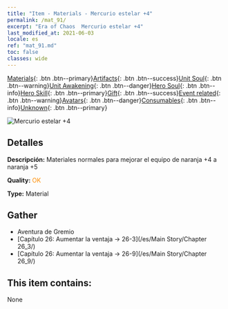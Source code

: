```yaml
---
title: "Item - Materials - Mercurio estelar +4"
permalink: /mat_91/
excerpt: "Era of Chaos  Mercurio estelar +4"
last_modified_at: 2021-06-03
locale: es
ref: "mat_91.md"
toc: false
classes: wide
---
```

 [Materials](/ItemsES/){: .btn .btn--primary}[Artifacts](/ItemsES/Artifacts/){: .btn .btn--success}[Unit Soul](/ItemsES/UnitSoul/){: .btn .btn--warning}[Unit Awakening](/ItemsES/UnitAwakening/){: .btn .btn--danger}[Hero Soul](/ItemsES/HeroSoul/){: .btn .btn--info}[Hero Skill](/ItemsES/HeroSkill/){: .btn .btn--primary}[Gift](/ItemsES/Gift/){: .btn .btn--success}[Event related](/ItemsES/Events/){: .btn .btn--warning}[Avatars](/ItemsES/Avatars/){: .btn .btn--danger}[Consumables](/ItemsES/Consumables/){: .btn .btn--info}[Unknown](/ItemsES/Unknown/){: .btn .btn--primary}

 ![Mercurio estelar +4](/images/t/i_cailiao_shuiyin3.png)

## Detalles
 **Descripción:** Materiales normales para mejorar el equipo de naranja +4 a naranja +5

 **Quality:** <span style="color: #FF8C00">OK</span>

 **Type:** Material

## Gather

*    Aventura de Gremio 
*    [Capítulo 26: Aumentar la ventaja -> 26-3](/es/Main Story/Chapter 26_3/) 
*    [Capítulo 26: Aumentar la ventaja -> 26-9](/es/Main Story/Chapter 26_9/) 

## This item contains:

  None

